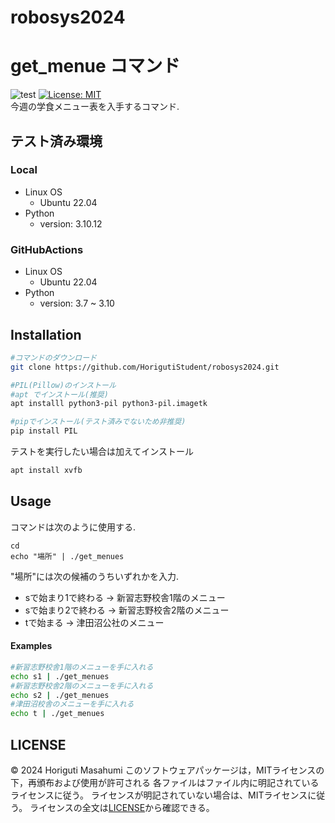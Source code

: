 # robosys2024

# get_menue コマンド
![test](https://github.com/HorigutiStudent/robosys2024/actions/workflows/test.yml/badge.svg)
[![License: MIT](https://img.shields.io/badge/License-MIT-yellow.svg)](https://opensource.org/licenses/MIT) \
 今週の学食メニュー表を入手するコマンド.
## テスト済み環境
### Local
- Linux OS
    - Ubuntu 22.04
- Python
    - version:  3.10.12    
### GitHubActions
- Linux OS
    - Ubuntu 22.04
- Python 
    - version: 3.7 ~ 3.10
## Installation
```sh
#コマンドのダウンロード
git clone https://github.com/HorigutiStudent/robosys2024.git

#PIL(Pillow)のインストール
#apt でインストール(推奨)
apt installl python3-pil python3-pil.imagetk

#pipでインストール(テスト済みでないため非推奨)
pip install PIL
```
テストを実行したい場合は加えてインストール
```sh
apt install xvfb
```

## Usage
コマンドは次のように使用する.
```
cd 
echo "場所" | ./get_menues
```
"場所"には次の候補のうちいずれかを入力.
- sで始まり1で終わる -> 新習志野校舎1階のメニュー
- sで始まり2で終わる -> 新習志野校舎2階のメニュー
- tで始まる         -> 津田沼公社のメニュー
#### Examples
```sh
#新習志野校舎1階のメニューを手に入れる
echo s1 | ./get_menues
#新習志野校舎2階のメニューを手に入れる
echo s2 | ./get_menues
#津田沼校舎のメニューを手に入れる
echo t | ./get_menues
```
  
## LICENSE
© 2024 Horiguti Masahumi
このソフトウェアパッケージは，MITライセンスの下，再頒布および使用が許可される
各ファイルはファイル内に明記されているライセンスに従う。 ライセンスが明記されていない場合は、MITライセンスに従う。 ライセンスの全文は[LICENSE](https://github.com/HorigutiStudent/robosys2024?tab=MIT-1-ov-file)から確認できる。
